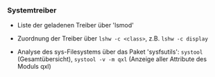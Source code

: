 ### Systemtreiber

* Liste der geladenen Treiber über 'lsmod'

* Zuordnung der Treiber über `lshw -c <class>`, z.B. `lshw -c display`

* Analyse des sys-Filesystems über das Paket 'sysfsutils': `systool` \(Gesamtübersicht\), `systool -v -m qxl` \(Anzeige aller Attribute des Moduls qxl\)



